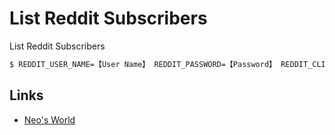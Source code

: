 # List Reddit Subscribers

List Reddit Subscribers

```bash
$ REDDIT_USER_NAME=【User Name】 REDDIT_PASSWORD=【Password】 REDDIT_CLIENT_ID=【Client ID】 REDDIT_CLIENT_SECRET=【Client Secret】 node ./index.js
```


## Links

- [Neo's World](https://neos21.net/)
